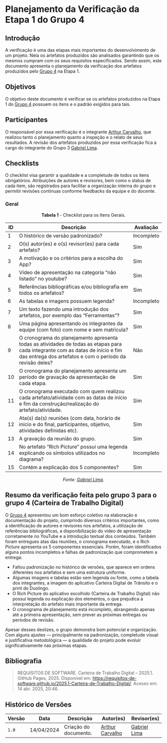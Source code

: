 # Planejamento da Verificação da Etapa 1 do Grupo 4

## Introdução

A verificação é uma das etapas mais importantes do desenvolvimento de um projeto. Nela os artefatos produzidos são analisados garantindo que os mesmos cumpram com os seus requisitos especificados. Sendo assim, este documento apresenta o planejamento da verificação dos artefatos produzidos pelo [Grupo 4](https://requisitos-de-software.github.io/2025.1-Carteira-de-Trabalho-Digital/) na Etapa 1.

## Objetivos

O objetivo deste documento é verificar se os artefatos produzidos na Etapa 1 do [Grupo 4](https://requisitos-de-software.github.io/2025.1-Carteira-de-Trabalho-Digital/) possuem os itens e o padrão exigidos para tais.


## Participantes

O responsável por essa verificação é o integrante [Arthur Carvalho](https://github.com/arthurlleite), que realizou tanto o planejamento quanto a inspeção e o relato de seus resultados. A revisão dos artefatos produzidos por essa verificação fica a cargo do integrante do Grupo 3 [Gabriel Lima](https://github.com/gabriel-lima258).

## Checklists

 O checklist visa garantir a qualidade e a completude de todos os itens obrigatórios. Atribuições de autores e revisores, bem como o status de cada item, são registrados para facilitar a organização interna do grupo e permitir revisões contínuas conforme feedbacks da equipe e do docente.

### Geral

<center>

**Tabela 1** - Checklist para os Itens Gerais.

| ID  | Descrição                                                                                              | Avaliação |
| --- | ------------------------------------------------------------------------------------------------------ | --------- | 
| 1   | O histórico de versão padronizado?                                                                      |     Incompleto      |
| 2   | O(s) autor(es) e o(s) revisor(es) para cada artefato?                                          |     Sim      |
| 3   | A motivação e os critérios para a escolha do App? |     Sim      |
| 4   | Vídeo de apresentação na categoria “não listado” no youtube?                          |     Sim      |
| 5   | Referências bibliográficas e/ou bibliografia em todos os artefatos?                                                              |      Sim     |
| 6 | As tabelas e imagens possuem legenda? | Incompleto |
| 7 | Um texto fazendo uma introdução dos artefatos, por exemplo das “Ferramentas”? | Sim |
| 8 | Uma página apresentando os integrantes da equipe (com foto) com nome e sem matrícula? | Sim |
| 9 | O cronograma do planejamento apresenta todas as atividades de todas as etapas para cada integrante com as datas de início e fim das entrega dos artefatos e com o período da revisão deles? | Não |
| 10 | O cronograma do planejamento apresenta um período de gravação da apresentação de cada etapa. | Sim |
| 11 | O cronograma executado com quem realizou cada artefato/atividade com as datas de início e fim da construção/realização do artefato/atividade. | Sim |
| 12 | Ata(s) da(s) reuniões (com data, horário de início e do final, participantes, objetivo, atividades definidas etc). | Sim |
| 13 | A gravação da reunião do grupo. | Sim |
| 14 |  No artefato “Rich Picture” possui uma legenda explicando os símbolos utilizados no diagrama? | Incompleto |
| 15 | Contém a explicação dos 5 componentes?  | Sim |


_Fonte: [Gabriel Lima](https://github.com/gabriel-lima258)._

</center>

## Resumo da verificação feita pelo grupo 3 para o grupo 4 (Carteira de Trabalho Digital)

O [Grupo 4](https://requisitos-de-software.github.io/2025.1-Carteira-de-Trabalho-Digital/) apresentou um bom esforço coletivo na elaboração e documentação do projeto, cumprindo diversos critérios importantes, como a identificação de autores e revisores nos artefatos, a utilização de referências bibliográficas, a disponibilização do vídeo de apresentação corretamente no YouTube e a introdução textual dos conteúdos. Também foram entregues atas das reuniões, o cronograma executado, e o Rich Picture apresenta os 5 componentes essenciais.
Porém, foram identificados alguns pontos incompletos e falhas de padronização que comprometem a entrega:

- Faltou padronização no histórico de versões, que aparece em ordens diferentes nos artefatos e sem uma estrutura uniforme.
- Algumas imagens e tabelas estão sem legenda ou fonte, como a tabela dos integrantes, a imagem do aplicativo Carteira Digital de Trânsito e o print do Duolingo.
- O Rich Picture do aplicativo escolhido (Carteira de Trabalho Digital) não possui legenda ou explicação dos elementos, o que prejudica a interpretação do artefato mais importante da entrega.
- O cronograma de planejamento está incompleto, abrangendo apenas até a primeira apresentação, sem prever as próximas entregas ou períodos de revisão.

Apesar desses deslizes, o grupo demonstra bom potencial e organização. Com alguns ajustes — principalmente na padronização, completude visual e justificativa metodológica — a qualidade do projeto pode evoluir significativamente nas próximas etapas.


## Bibliografia

> REQUISITOS DE SOFTWARE. Carteira de Trabalho Digital – 2025.1. GitHub Pages, 2025. Disponível em: https://requisitos-de-software.github.io/2025.1-Carteira-de-Trabalho-Digital/. Acesso em: 14 abr. 2025, 20:46.

## Histórico de Versões

| Versão | Data       | Descrição                                          | Autor(es)                                        | Revisor(es)                                    |
| ------ | ---------- | -------------------------------------------------- | ------------------------------------------------ | ---------------------------------------------- |
| `1.0`  | 14/04/2024 | Criação do documento.  | [Arthur Carvalho](https://github.com/arthurlleite)| [Gabriel Lima](https://github.com/gabriel-lima258) |